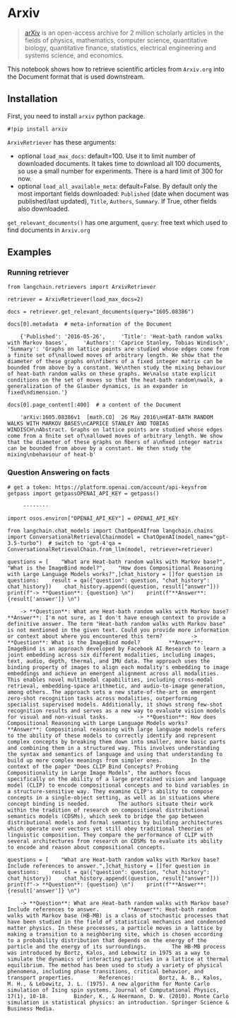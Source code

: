 Arxiv
=====

> [arXiv](https://arxiv.org/) is an open-access archive for 2 million scholarly articles in the fields of physics, mathematics, computer science, quantitative biology, quantitative finance, statistics, electrical engineering and systems science, and economics.

This notebook shows how to retrieve scientific articles from `Arxiv.org` into the Document format that is used downstream.

Installation[](#installation "Direct link to Installation")
------------------------------------------------------------

First, you need to install `arxiv` python package.

    #!pip install arxiv

`ArxivRetriever` has these arguments:

*   optional `load_max_docs`: default=100. Use it to limit number of downloaded documents. It takes time to download all 100 documents, so use a small number for experiments. There is a hard limit of 300 for now.
*   optional `load_all_available_meta`: default=False. By default only the most important fields downloaded: `Published` (date when document was published/last updated), `Title`, `Authors`, `Summary`. If True, other fields also downloaded.

`get_relevant_documents()` has one argument, `query`: free text which used to find documents in `Arxiv.org`

Examples[](#examples "Direct link to Examples")
------------------------------------------------

### Running retriever[](#running-retriever "Direct link to Running retriever")

    from langchain.retrievers import ArxivRetriever

    retriever = ArxivRetriever(load_max_docs=2)

    docs = retriever.get_relevant_documents(query="1605.08386")

    docs[0].metadata  # meta-information of the Document

        {'Published': '2016-05-26',     'Title': 'Heat-bath random walks with Markov bases',     'Authors': 'Caprice Stanley, Tobias Windisch',     'Summary': 'Graphs on lattice points are studied whose edges come from a finite set of\nallowed moves of arbitrary length. We show that the diameter of these graphs on\nfibers of a fixed integer matrix can be bounded from above by a constant. We\nthen study the mixing behaviour of heat-bath random walks on these graphs. We\nalso state explicit conditions on the set of moves so that the heat-bath random\nwalk, a generalization of the Glauber dynamics, is an expander in fixed\ndimension.'}

    docs[0].page_content[:400]  # a content of the Document

        'arXiv:1605.08386v1  [math.CO]  26 May 2016\nHEAT-BATH RANDOM WALKS WITH MARKOV BASES\nCAPRICE STANLEY AND TOBIAS WINDISCH\nAbstract. Graphs on lattice points are studied whose edges come from a ﬁnite set of\nallowed moves of arbitrary length. We show that the diameter of these graphs on ﬁbers of a\nﬁxed integer matrix can be bounded from above by a constant. We then study the mixing\nbehaviour of heat-b'

### Question Answering on facts[](#question-answering-on-facts "Direct link to Question Answering on facts")

    # get a token: https://platform.openai.com/account/api-keysfrom getpass import getpassOPENAI_API_KEY = getpass()

         ········

    import osos.environ["OPENAI_API_KEY"] = OPENAI_API_KEY

    from langchain.chat_models import ChatOpenAIfrom langchain.chains import ConversationalRetrievalChainmodel = ChatOpenAI(model_name="gpt-3.5-turbo")  # switch to 'gpt-4'qa = ConversationalRetrievalChain.from_llm(model, retriever=retriever)

    questions = [    "What are Heat-bath random walks with Markov base?",    "What is the ImageBind model?",    "How does Compositional Reasoning with Large Language Models works?",]chat_history = []for question in questions:    result = qa({"question": question, "chat_history": chat_history})    chat_history.append((question, result["answer"]))    print(f"-> **Question**: {question} \n")    print(f"**Answer**: {result['answer']} \n")

        -> **Question**: What are Heat-bath random walks with Markov base?         **Answer**: I'm not sure, as I don't have enough context to provide a definitive answer. The term "Heat-bath random walks with Markov base" is not mentioned in the given text. Could you provide more information or context about where you encountered this term?         -> **Question**: What is the ImageBind model?         **Answer**: ImageBind is an approach developed by Facebook AI Research to learn a joint embedding across six different modalities, including images, text, audio, depth, thermal, and IMU data. The approach uses the binding property of images to align each modality's embedding to image embeddings and achieve an emergent alignment across all modalities. This enables novel multimodal capabilities, including cross-modal retrieval, embedding-space arithmetic, and audio-to-image generation, among others. The approach sets a new state-of-the-art on emergent zero-shot recognition tasks across modalities, outperforming specialist supervised models. Additionally, it shows strong few-shot recognition results and serves as a new way to evaluate vision models for visual and non-visual tasks.         -> **Question**: How does Compositional Reasoning with Large Language Models works?         **Answer**: Compositional reasoning with large language models refers to the ability of these models to correctly identify and represent complex concepts by breaking them down into smaller, more basic parts and combining them in a structured way. This involves understanding the syntax and semantics of language and using that understanding to build up more complex meanings from simpler ones.         In the context of the paper "Does CLIP Bind Concepts? Probing Compositionality in Large Image Models", the authors focus specifically on the ability of a large pretrained vision and language model (CLIP) to encode compositional concepts and to bind variables in a structure-sensitive way. They examine CLIP's ability to compose concepts in a single-object setting, as well as in situations where concept binding is needed.         The authors situate their work within the tradition of research on compositional distributional semantics models (CDSMs), which seek to bridge the gap between distributional models and formal semantics by building architectures which operate over vectors yet still obey traditional theories of linguistic composition. They compare the performance of CLIP with several architectures from research on CDSMs to evaluate its ability to encode and reason about compositional concepts.     

    questions = [    "What are Heat-bath random walks with Markov base? Include references to answer.",]chat_history = []for question in questions:    result = qa({"question": question, "chat_history": chat_history})    chat_history.append((question, result["answer"]))    print(f"-> **Question**: {question} \n")    print(f"**Answer**: {result['answer']} \n")

        -> **Question**: What are Heat-bath random walks with Markov base? Include references to answer.         **Answer**: Heat-bath random walks with Markov base (HB-MB) is a class of stochastic processes that have been studied in the field of statistical mechanics and condensed matter physics. In these processes, a particle moves in a lattice by making a transition to a neighboring site, which is chosen according to a probability distribution that depends on the energy of the particle and the energy of its surroundings.        The HB-MB process was introduced by Bortz, Kalos, and Lebowitz in 1975 as a way to simulate the dynamics of interacting particles in a lattice at thermal equilibrium. The method has been used to study a variety of physical phenomena, including phase transitions, critical behavior, and transport properties.        References:        Bortz, A. B., Kalos, M. H., & Lebowitz, J. L. (1975). A new algorithm for Monte Carlo simulation of Ising spin systems. Journal of Computational Physics, 17(1), 10-18.        Binder, K., & Heermann, D. W. (2010). Monte Carlo simulation in statistical physics: an introduction. Springer Science & Business Media.